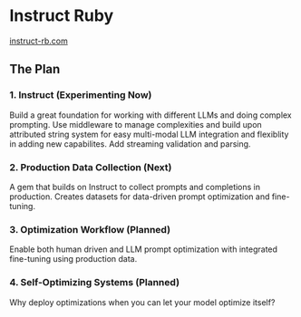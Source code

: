 # Instruct Ruby

[instruct-rb.com](https://instruct-rb.com)

## The Plan
### 1. Instruct (Experimenting Now)
Build a great foundation for working with different LLMs and doing complex prompting. Use middleware to manage complexities and build upon attributed string system for easy multi-modal LLM integration and flexiblity in adding new capabilites. Add streaming validation and parsing.

### 2. Production Data Collection (Next)
A gem that builds on Instruct to collect prompts and completions in production. Creates datasets for data-driven prompt optimization and fine-tuning.

### 3. Optimization Workflow (Planned)
Enable both human driven and LLM prompt optimization with integrated fine-tuning using production data.

### 4. Self-Optimizing Systems (Planned)
Why deploy optimizations when you can let your model optimize itself?

